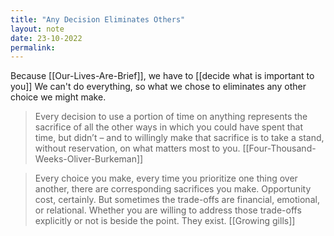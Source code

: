 ```yaml
---
title: "Any Decision Eliminates Others"
layout: note
date: 23-10-2022
permalink:
---
```


Because [[Our-Lives-Are-Brief]], we have to [[decide what is important to you]] We can't do everything, so what we chose to eliminates any other choice we might make. 

> Every decision to use a portion of time on anything represents the sacrifice of all the other ways in which you could have spent that time, but didn’t – and to willingly make that sacrifice is to take a stand, without reservation, on what matters most to you.
>[[Four-Thousand-Weeks-Oliver-Burkeman]]

> Every choice you make, every time you prioritize one thing over another, there are corresponding sacrifices you make. Opportunity cost, certainly. But sometimes the trade-offs are financial, emotional, or relational. Whether you are willing to address those trade-offs explicitly or not is beside the point. They exist.
>[[Growing gills]]